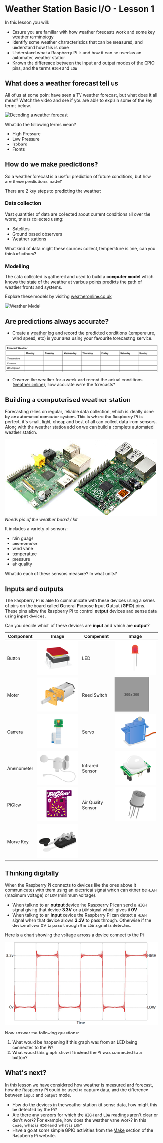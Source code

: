 # Weather Station Basic I/O - Lesson 1

In this lesson you will:

- Ensure you are familiar with how weather forecasts work and some key weather terminology
- Identify some weather characteristics that can be measured, and understand how this is done
- Understand what a Raspberry Pi is and how it can be used as an automated weather station
- Known the difference between the input and output modes of the GPIO pins, and the terms `HIGH` and `LOW`

## What does a weather forecast tell us

All of us at some point have seen a TV weather forecast, but what does it all mean? Watch the video and see if you are able to explain some of the key terms below.

[![Decoding a weather forecast](http://img.youtube.com/vi/lITCF3UPVu4/0.jpg)](http://www.youtube.com/watch?v=lITCF3UPVu4)

What do the following terms mean?
- High Pressure
- Low Pressure
- Isobars
- Fronts

## How do we make predictions?

So a weather forecast is a useful prediction of future conditions, but how are these predictions made?

There are 2 key steps to predicting the weather:

### Data collection
Vast quantities of data are collected about current conditions all over the world, this is collected using:
  - Satelites
  - Ground based observers
  - Weather stations

What kind of data might these sources collect, temperature is one, can you think of others?

### Modelling
The data collected is gathered and used to build a **computer model** which knows the state of the weather at various points predicts the path of weather fronts and systems.

Explore these models by visiting [weatheronline.co.uk
](http://www.weatheronline.co.uk/cgi-app/weathercharts?LANG=en&CONT=ukuk&MAPS=vtx)

[![Weather Model](images/ani_model.gif)](http://www.weatheronline.co.uk/cgi-app/weathercharts?LANG=en&CONT=ukuk&MAPS=vtx)

## Are predictions always accurate?

- Create a [weather log](files/weather_log.pdf) and record the predicted conditions (temperature, wind speed, etc) in your area using your favourite forecasting service.

[![Weather Log](images/weather_log.png)](files/weather_log.pdf)

- Observe the weather for a week and record the actual conditions ([weather online](http://www.weatheronline.co.uk/weather/maps/current?LANG=en&CONT=ukuk)), how accurate were the forecasts?

## Building a computerised weather station

Forecasting relies on regular, reliable data collection, which is ideally done by an automated computer system. This is where the Raspberry Pi is perfect, it's small, light, cheap and best of all can collect data from sensors. Along with the weather station add on we can build a complete automated weather station.

![Raspberry Pi](images/raspberrypis.png)
*Needs pic of the weather board / kit*

It includes a variety of sensors:
- rain guage
- anemometer
- wind vane
- temperature
- pressure
- air quality

What do each of these sensors measure? In what units?


## Inputs and outputs

The Raspberry Pi is able to communicate with these devices using a series of pins on the board called **G**eneral **P**urpose **I**nput **O**utput (**GPIO**) pins. These pins allow the Raspberry Pi to control **output** devices and sense data using **input** devices.

Can you decide which of these devices are **input** and which are **output**?

| Component | Image | Component | Image |
|------|-------|------|-------|
| Button |  ![button](images/tactile-push-button.png) | LED | ![LED](images/led.png) |
| Motor |  ![moto](images/motor.png) | Reed Switch | ![Reed Switch](images/reed.png) |
| Camera |  ![Camera](images/camera.png) | Servo | ![Servo](images/servo.png) |
| Anemometer |  ![Anemometer](images/anemometer.png) | Infrared Sensor | ![Infrared Sensor](images/pir.png) |
| PiGlow |  ![Piglow](images/piglow.png) | Air Quality Sensor | ![Air Quality Sensor](images/air-quality-sensor.png) |
| Morse Key |  ![Morse Key](images/morse-key.png) | | |

## Thinking digitally

When the Raspberry Pi connects to devices like the ones above it communicates with them using an electrical signal which can either be `HIGH` (maximum voltage) or `LOW` (minimum voltage).
- When talking to an **output** device the Raspberry Pi can send a `HIGH` signal giving that device **3.3V** or a `LOW` signal which gives it **0V**
- When talking to an **input** device the Raspberry Pi can detect a `HIGH` signal when that device allows **3.3V** to pass through. Otherwise if the device allows 0V to pass through the `LOW` signal is detected.

Here is a chart showing the voltage across a device connect to the Pi

![](images/high_low.png)

Now answer the following questions:

1. What would be happening if this graph was from an LED being connected to the Pi?
1. What would this graph show if instead the Pi was connected to a button?


## What's next?
In this lesson we have considered how weather is measured and forecast, how the Raspberry Pi could be used to capture data, and the difference between `input` and `output` mode.
- How do the devices in the weather station kit sense data, how might this be detected by the Pi?
- Are there any sensors for which the `HIGH` and `LOW` readings aren't clear or don't work? For example, how does the weather vane work? In this case, what is `HIGH` and what is `LOW`?
- Have a go at some simple GPIO activities from the [Make](https://www.raspberrypi.org/resources/make/) section of the Raspberry Pi website.
